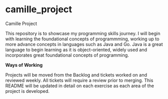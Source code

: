 # camille_project
Camille Project

This repository is to showcase my programming skills journey.  I will begin with learning the foundational concepts of programmming, working up to more advance concepts in languages such as Java and Go.
Java is a great language to begin learning as it is object-oriented, widely used and incorporates great foundational concepts of programming.

**Ways of Working**

Projects will be moved from the Backlog and tickets worked on and reviewed weekly.
All tickets will require a review prior to merging.
This README will be updated in detail on each exercise as each area of the project is developed.
